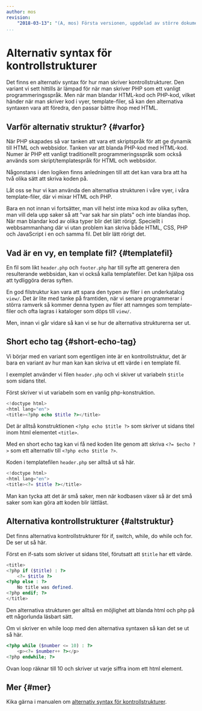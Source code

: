 ```yaml
---
author: mos
revision:
    "2018-03-13": "(A, mos) Första versionen, uppdelad av större dokument."
...
```

Alternativ syntax för kontrollstrukturer
=======================

Det finns en alternativ syntax för hur man skriver kontrollstrukturer. Den variant vi sett hittills är lämpad för när man skriver PHP som ett vanligt programmeringsspråk. Men när man blandar HTML-kod och PHP-kod, vilket händer när man skriver kod i vyer, template-filer, så kan den alternativa syntaxen vara att föredra, den passar bättre ihop med HTML.



Varför alternativ struktur? {#varfor}
------------------------

När PHP skapades så var tanken att vara ett skriptspråk för att ge dynamik till HTML och webbsidor. Tanken var att blanda PHP-kod med HTML-kod. Numer är PHP ett vanligt traditionellt programmeringsspråk som också används som skript/templatespråk för HTML och webbsidor.

Någonstans i den logiken finns anledningen till att det kan vara bra att ha två olika sätt att skriva koden på.

Låt oss se hur vi kan använda den alternativa strukturen i våre vyer, i våra template-filer, där vi mixar HTML och PHP.

Bara en not innan vi fortsätter, man vill helst inte mixa kod av olika syften, man vill dela upp saker så att "var sak har sin plats" och inte blandas ihop. När man blandar kod av olika typer blir det lätt rörigt. Speciellt i webbsammanhang där vi utan problem kan skriva både HTML, CSS, PHP och JavaScript i en och samma fil. Det blir lätt rörigt det.



Vad är en vy, en template fil? {#templatefil}
------------------------

En fil som likt `header.php` och `footer.php` har till syfte att generera den resulterande webbsidan, kan vi också kalla templatefiler. Det kan hjälpa oss att tydliggöra deras syften.

En god filstruktur kan vara att spara den typen av filer i en underkatalog `view/`. Det är lite med tanke på framtiden, när vi senare programmerar i störra ramverk så kommer denna typen av filer att namnges som template-filer och ofta lagras i kataloger som döps till `view/`.

Men, innan vi går vidare så kan vi se hur de alternativa strukturerna ser ut.



Short echo tag {#short-echo-tag}
------------------------

Vi börjar med en variant som egentligen inte är en kontrollstruktur, det är bara en variant av hur man kan kan skriva ut ett värde i en template fil.

I exemplet använder vi filen `header.php` och vi skiver ut variabeln `$title` som sidans titel.

Först skriver vi ut variabeln som en vanlig php-konstruktion.

```php
<!doctype html>
<html lang="en">
<title><?php echo $title ?></title>
```

Det är alltså konstruktionen `<?php echo $title ?>` som skriver ut sidans titel inom html elementet `<title>`.

Med en short echo tag kan vi få ned koden lite genom att skriva `<?= $echo ?>` som ett alternativ till `<?php echo $title ?>`.

Koden i templatefilen `header.php` ser alltså ut så här.

```php
<!doctype html>
<html lang="en">
<title><?= $title ?></title>
```

Man kan tycka att det är små saker, men när kodbasen växer så är det små saker som kan göra att koden blir lättläst.



Alternativa kontrollstrukturer {#altstruktur}
------------------------

Det finns alternativa kontrollstrukturer för if, switch, while, do while och for. De ser ut så här.

Först en if-sats som skriver ut sidans titel, förutsatt att `$title` har ett värde.

```php
<title>
<?php if ($title) : ?>
    <?= $title ?>
<?php else : ?>
    No title was defined.
<?php endif; ?>
</title>
```

Den alternativa strukturen ger alltså en möjlighet att blanda html och php på ett någorlunda läsbart sätt.

Om vi skriver en while loop med den alternativa syntaxen så kan det se ut så här.

```php
<?php while ($number <= 10) : ?>
    <p><?= $number++ ?></p>
<?php endwhile; ?>
```

Ovan loop räknar till 10 och skriver ut varje siffra inom ett html element.



Mer {#mer}
------------------------

Kika gärna i manualen om [alternativ syntax för kontrollstrukturer](http://php.net/manual/en/control-structures.alternative-syntax.php).
